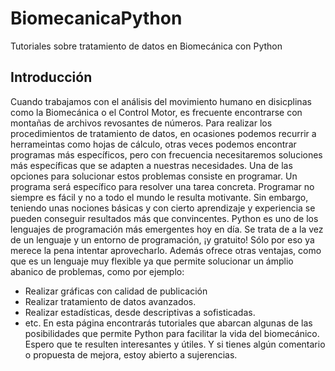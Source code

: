 # BiomecanicaPython
Tutoriales sobre tratamiento de datos en Biomecánica con Python

## Introducción
Cuando trabajamos con el análisis del movimiento humano en disicplinas como la Biomecánica o el Control Motor, es frecuente encontrarse con montañas de archivos revosantes de números. Para realizar los procedimientos de tratamiento de datos, en ocasiones podemos recurrir a herrameintas como hojas de cálculo, otras veces podemos encontrar programas más específicos, pero con frecuencia necesitaremos soluciones más específicas que se adapten a nuestras necesidades.
Una de las opciones para solucionar estos problemas consiste en programar. Un programa será específico para resolver una tarea concreta. Programar no siempre es fácil y no a todo el mundo le resulta motivante. Sin embargo, teniendo unas nociones básicas y con cierto aprendizaje y experiencia se pueden conseguir resultados más que convincentes.
Python es uno de los lenguajes de programación más emergentes hoy en día. Se trata de a la vez de un lenguaje y un entorno de programación, ¡y gratuito! Sólo por eso ya merece la pena intentar aprovecharlo. Además ofrece otras ventajas, como que es un lenguaje muy flexible ya que permite solucionar un ámplio abanico de problemas, como por ejemplo:
  - Realizar gráficas con calidad de publicación
  - Realizar tratamiento de datos avanzados.
  - Realizar estadísticas, desde descriptivas a sofisticadas.
  - etc.
En esta página encontrarás tutoriales que abarcan algunas de las posibilidades que permite Python para facilitar la vida del biomecánico. Espero que te resulten interesantes y útiles.
Y si tienes algún comentario o propuesta de mejora, estoy abierto a sujerencias.
